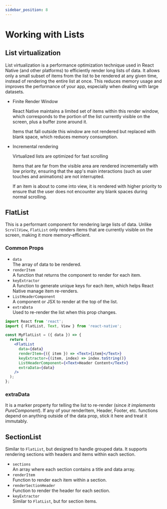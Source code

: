 ```yaml
---
sidebar_position: 8
---
```


# Working with Lists

## List virtualization

List virtualization is a performance optimization technique used in React Native (and other platforms) to efficiently render long lists of data. It allows only a small subset of items from the list to be rendered at any given time, instead of rendering the entire list at once. This reduces memory usage and improves the performance of your app, especially when dealing with large datasets.

- Finite Render Window

  React Native maintains a limited set of items within this render window, which corresponds to the portion of the list currently visible on the screen, plus a buffer zone around it.
  
  Items that fall outside this window are not rendered but replaced with blank space, which reduces memory consumption.

- Incremental rendering

  Virtualized lists are optimized for fast scrolling

  Items that are far from the visible area are rendered incrementally with low priority, ensuring that the app's main interactions (such as user touches and animations) are not interrupted.

  If an item is about to come into view, it is rendered with higher priority to ensure that the user does not encounter any blank spaces during normal scrolling.

## FlatList

This is a performant component for rendering large lists of data. Unlike
`ScrollView`, `FlatList` only renders items that are currently visible on the
screen, making it more memory-efficient.

### Common Props

- `data`<br /> The array of data to be rendered.
- `renderItem`<br /> A function that returns the component to render for each
  item.
- `keyExtractor`<br /> A function to generate unique keys for each item, which
  helps React Native manage item re-renders.
- `ListHeaderComponent`<br /> A component or JSX to render at the top of the
  list.
- `extraData`<br /> Used to re-render the list when this prop changes.

```jsx
import React from 'react';
import { FlatList, Text, View } from 'react-native';

const MyFlatList = ({ data }) => {
  return (
    <FlatList
      data={data}
      renderItem={({ item }) => <Text>{item}</Text>}
      keyExtractor={(item, index) => index.toString()}
      ListHeaderComponent={<Text>Header Content</Text>}
      extraData={data}
    />
  );
};
```

### extraData

It is a marker property for telling the list to re-render (since _it implements PureComponent_). If any of your renderItem, Header, Footer, etc. functions depend on anything outside of the data prop, stick it here and treat it immutably.

## SectionList

Similar to `FlatList`, but designed to handle grouped data. It supports rendering sections with headers and items within each section.

- `sections`<br /> An array where each section contains a title and data array.
- `renderItem`<br /> Function to render each item within a section.
- `renderSectionHeader`<br /> Function to render the header for each section.
- `keyExtractor`<br /> Similar to `FlatList`, but for section items.
